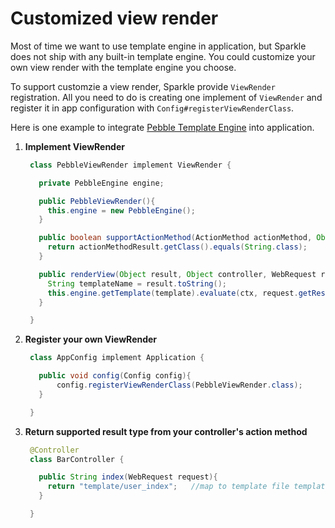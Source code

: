 # Customized view render

Most of time we want to use template engine in application, but Sparkle does not ship with any built-in template engine. You could customize your own view render with the template engine you choose.

To support customzie a view render, Sparkle provide `ViewRender` registration. All you need to do is creating one implement of `ViewRender` and register it in app configuration with `Config#registerViewRenderClass`.

Here is one example to integrate [Pebble Template Engine](http://www.mitchellbosecke.com/pebble/home) into application.

1. **Implement ViewRender**

   ```java
    class PebbleViewRender implement ViewRender {

      private PebbleEngine engine;

      public PebbleViewRender(){
        this.engine = new PebbleEngine();
      }

      public boolean supportActionMethod(ActionMethod actionMethod, Object actionMethodResult)  {
        return actionMethodResult.getClass().equals(String.class);
      }

      public renderView(Object result, Object controller, WebRequest request) 
        String templateName = result.toString();
        this.engine.getTemplate(template).evaluate(ctx, request.getResponse().getWriter(), request.getLocale());
      }

    }
   ```

2. **Register your own ViewRender**

   ```java
    class AppConfig implement Application {

      public void config(Config config){
          config.registerViewRenderClass(PebbleViewRender.class);
      }

    }
   ```

3. **Return supported result type from your controller's action method**

   ```java
    @Controller
    class BarController {

      public String index(WebRequest request){
        return "template/user_index";   //map to template file template/user_index.peb
      }

    }
   ```




